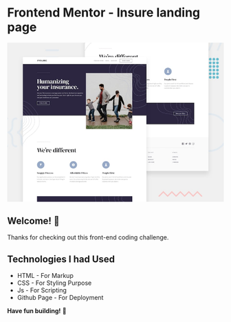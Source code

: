 # Frontend Mentor - Insure landing page

![Design preview for the Insure landing page coding challenge](./design/desktop-preview.jpg)

## Welcome! 👋

Thanks for checking out this front-end coding challenge.

## Technologies I had Used
* HTML - For Markup
* CSS - For Styling Purpose
* Js - For Scripting
* Github Page - For Deployment


**Have fun building!** 🚀
